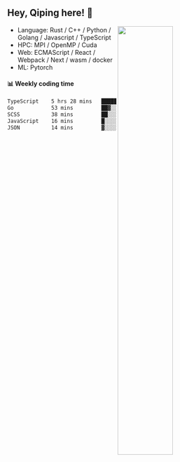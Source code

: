 

## Hey, Qiping here! :wave:

[<img align="right" width="50%" src="https://github-readme-stats.vercel.app/api?username=ppppqp&theme=dark&show_icons=true">](https://metrics.lecoq.io/ppppqp?template=classic)



-   Language: Rust / C++ / Python / Golang / Javascript / TypeScript
-   HPC: MPI / OpenMP / Cuda
-   Web: ECMAScript / React / Webpack / Next / wasm / docker
-   ML: Pytorch



#### :bar_chart: Weekly coding time

<!--START_SECTION:waka-->

```txt
TypeScript    5 hrs 28 mins   █████████████████▒░░░░░░░   69.23 %
Go            53 mins         ██▓░░░░░░░░░░░░░░░░░░░░░░   11.22 %
SCSS          38 mins         ██░░░░░░░░░░░░░░░░░░░░░░░   08.15 %
JavaScript    16 mins         █░░░░░░░░░░░░░░░░░░░░░░░░   03.55 %
JSON          14 mins         ▓░░░░░░░░░░░░░░░░░░░░░░░░   03.07 %
```

<!--END_SECTION:waka-->
